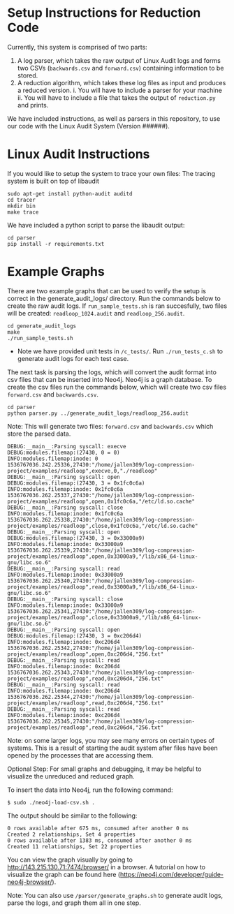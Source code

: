 Setup Instructions for Reduction Code
===

Currently, this system is comprised of two parts:
1. A log parser, which takes the raw output of Linux Audit logs and forms two CSVs (`backwards.csv` and `forward.csv`) containing information to be stored.
2. A reduction algorithm, which takes these log files as input and produces a reduced version.
    i. You will have to include a parser for your machine
    ii. You will have to include a file that takes the output of `reduction.py` and prints.

We have included instructions, as well as parsers in this repository, to use our code with the Linux Audit System (Version ######).


Linux Audit Instructions
===

If you would like to setup the system to trace your own files:
The tracing system is built on top of libaudit

```shell
sudo apt-get install python-audit auditd
cd tracer
mkdir bin
make trace
```

We have included a python script to parse the libaudit output:
```shell
cd parser
pip install -r requirements.txt
```

Example Graphs
===

There are two example graphs that can be used to verify the setup is correct
in the generate_audit_logs/ directory. Run the commands below to create the raw audit
logs. If `run_sample_tests.sh` is ran succesfully, two files will be created:
`readloop_1024.audit` and `readloop_256.audit`.

```shell
cd generate_audit_logs
make
./run_sample_tests.sh
```

* Note we have provided unit tests in `/c_tests/`. Run `./run_tests_c.sh` to generate audit logs for each test case.

The next task is parsing the logs, which will convert the audit format
into csv files that can be inserted into Neo4j. Neo4j is a graph database.
To create the csv files run the commands below, which will create two csv
files `forward.csv` and `backwards.csv`.

```shell
cd parser
python parser.py ../generate_audit_logs/readloop_256.audit
```

Note: This will generate two files: `forward.csv` and `backwards.csv` which store the parsed data.

```shell
DEBUG:__main__:Parsing syscall: execve
DEBUG:modules.filemap:(27430, 0 = 0)
INFO:modules.filemap:inode: 0
1536767036.242.25336,27430:"/home/jallen309/log-compression-project/examples/readloop",execve,0,"./readloop"
DEBUG:__main__:Parsing syscall: open
DEBUG:modules.filemap:(27430, 3 = 0x1fc0c6a)
INFO:modules.filemap:inode: 0x1fc0c6a
1536767036.262.25337,27430:"/home/jallen309/log-compression-project/examples/readloop",open,0x1fc0c6a,"/etc/ld.so.cache"
DEBUG:__main__:Parsing syscall: close
INFO:modules.filemap:inode: 0x1fc0c6a
1536767036.262.25338,27430:"/home/jallen309/log-compression-project/examples/readloop",close,0x1fc0c6a,"/etc/ld.so.cache"
DEBUG:__main__:Parsing syscall: open
DEBUG:modules.filemap:(27430, 3 = 0x33000a9)
INFO:modules.filemap:inode: 0x33000a9
1536767036.262.25339,27430:"/home/jallen309/log-compression-project/examples/readloop",open,0x33000a9,"/lib/x86_64-linux-gnu/libc.so.6"
DEBUG:__main__:Parsing syscall: read
INFO:modules.filemap:inode: 0x33000a9
1536767036.262.25340,27430:"/home/jallen309/log-compression-project/examples/readloop",read,0x33000a9,"/lib/x86_64-linux-gnu/libc.so.6"
DEBUG:__main__:Parsing syscall: close
INFO:modules.filemap:inode: 0x33000a9
1536767036.262.25341,27430:"/home/jallen309/log-compression-project/examples/readloop",close,0x33000a9,"/lib/x86_64-linux-gnu/libc.so.6"
DEBUG:__main__:Parsing syscall: open
DEBUG:modules.filemap:(27430, 3 = 0xc206d4)
INFO:modules.filemap:inode: 0xc206d4
1536767036.262.25342,27430:"/home/jallen309/log-compression-project/examples/readloop",open,0xc206d4,"256.txt"
DEBUG:__main__:Parsing syscall: read
INFO:modules.filemap:inode: 0xc206d4
1536767036.262.25343,27430:"/home/jallen309/log-compression-project/examples/readloop",read,0xc206d4,"256.txt"
DEBUG:__main__:Parsing syscall: read
INFO:modules.filemap:inode: 0xc206d4
1536767036.262.25344,27430:"/home/jallen309/log-compression-project/examples/readloop",read,0xc206d4,"256.txt"
DEBUG:__main__:Parsing syscall: read
INFO:modules.filemap:inode: 0xc206d4
1536767036.262.25345,27430:"/home/jallen309/log-compression-project/examples/readloop",read,0xc206d4,"256.txt"
```

Note: on some larger logs, you may see many errors on certain types of systems. This is a result of starting the audit system after files have been opened by the processes that are accessing them.


Optional Step: For small graphs and debugging, it may be helpful to visualize the unreduced and reduced graph.

To insert the data into Neo4j, run the following command:

```shell
$ sudo ./neo4j-load-csv.sh .
```

The output should be similar to the following:

```shell
0 rows available after 675 ms, consumed after another 0 ms
Created 2 relationships, Set 4 properties
0 rows available after 1383 ms, consumed after another 0 ms
Created 11 relationships, Set 22 properties
```

You can view the graph visually by going to http://143.215.130.71:7474/browser/
in a browser. A tutorial on how to visualize the graph can be found here (https://neo4j.com/developer/guide-neo4j-browser/).

Note: You can also use `/parser/generate_graphs.sh` to generate audit logs, parse the logs, and graph them all in one step.
